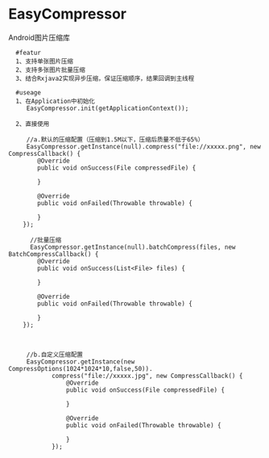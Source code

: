 # EasyCompressor
Android图片压缩库
  
  
      #featur
      1、支持单张图片压缩
      2、支持多张图片批量压缩
      3、结合Rxjava2实现异步压缩，保证压缩顺序，结果回调到主线程
      
      #useage
      1、在Application中初始化
         EasyCompressor.init(getApplicationContext());
         
      2、直接使用
      
         //a.默认的压缩配置（压缩到1.5M以下，压缩后质量不低于65%）
         EasyCompressor.getInstance(null).compress("file://xxxxx.png", new CompressCallback() {
            @Override
            public void onSuccess(File compressedFile) {
                
            }

            @Override
            public void onFailed(Throwable throwable) {

            }
        });
           
          //批量压缩
          EasyCompressor.getInstance(null).batchCompress(files, new BatchCompressCallback() {
            @Override
            public void onSuccess(List<File> files) {
                
            }

            @Override
            public void onFailed(Throwable throwable) {

            }
        });


        
         //b.自定义压缩配置
         EasyCompressor.getInstance(new CompressOptions(1024*1024*10,false,50)).
                compress("file://xxxxx.jpg", new CompressCallback() {
                    @Override
                    public void onSuccess(File compressedFile) {
                        
                    }

                    @Override
                    public void onFailed(Throwable throwable) {

                    }
                });

